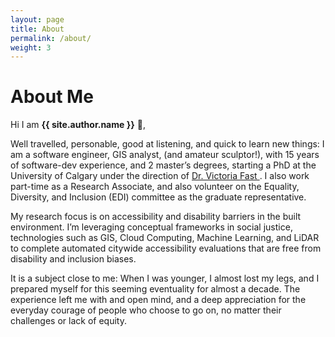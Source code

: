 ```yaml
---
layout: page
title: About
permalink: /about/
weight: 3
---
```


# **About Me**

Hi I am **{{ site.author.name }}** :wave:,<br>

Well travelled, personable, good at listening, and quick to learn new things: I am a software engineer, GIS analyst, (and amateur sculptor!), with 15 years of software-dev experience, and 2 master’s degrees, starting a PhD at the University of Calgary under the direction of <a target="_blank" href="https://geog.ucalgary.ca/profiles/victoria-fast">Dr. Victoria Fast </a>.  I also work part-time as a Research Associate, and also volunteer on the Equality, Diversity, and Inclusion (EDI) committee as the graduate representative.

My research focus is on accessibility and disability barriers in the built environment. I’m leveraging conceptual frameworks in social justice, technologies such as GIS, Cloud Computing, Machine Learning, and LiDAR to complete automated citywide accessibility evaluations that are free from disability and inclusion biases.

It is a subject close to me: When I was younger, I almost lost my legs, and I prepared myself for this seeming eventuality for almost a decade. The experience left me with and open mind, and a deep appreciation for the everyday courage of people who choose to go on, no matter their challenges or lack of equity.


<!-- <div class="row">
{% include about/skills.html title="Programming Skills" source=site.data.programming-skills %}
{% include about/skills.html title="Other Skills" source=site.data.other-skills %}
</div>

<div class="row">
{% include about/timeline.html %}
</div> -->